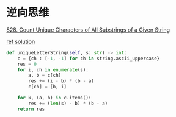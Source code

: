 # 逆向思维


[828. Count Unique Characters of All Substrings of a Given String](https://leetcode.com/problems/count-unique-characters-of-all-substrings-of-a-given-string/)

[ref solution](https://leetcode.com/problems/count-unique-characters-of-all-substrings-of-a-given-string/discuss/128952/C%2B%2BJavaPython-One-pass-O(N))

```python
def uniqueLetterString(self, s: str) -> int:
    c = {ch : [-1, -1] for ch in string.ascii_uppercase}
    res = 0
    for i, ch in enumerate(s):
        a, b = c[ch]
        res += (i - b) * (b - a)
        c[ch] = [b, i]

    for k, (a, b) in c.items():
        res += (len(s) - b) * (b - a)
    return res
```
